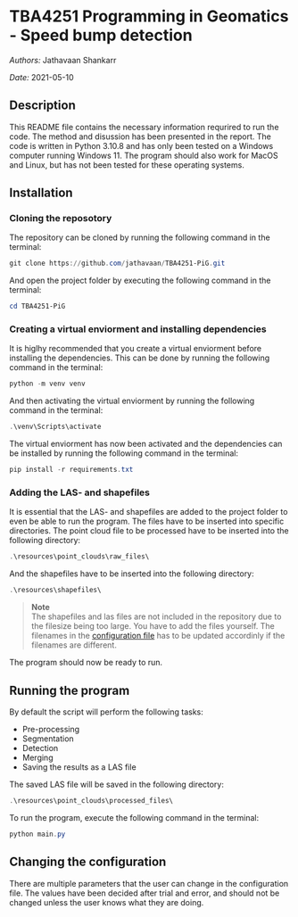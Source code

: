 # TBA4251 Programming in Geomatics - Speed bump detection

_Authors:_ Jathavaan Shankarr

_Date:_ 2021-05-10

## Description

This README file contains the necessary information requrired to run the code. The method and disussion has been presented in the report. The code is written in Python 3.10.8 and has only been tested on a Windows computer running Windows 11. The program should also work for MacOS and Linux, but has not been tested for these operating systems.

## Installation

### Cloning the reposotory

The repository can be cloned by running the following command in the terminal:

```powershell
git clone https://github.com/jathavaan/TBA4251-PiG.git
```

And open the project folder by executing the following command in the terminal:

```powershell
cd TBA4251-PiG
```

### Creating a virtual enviorment and installing dependencies

It is higlhy recommended that you create a virtual enviorment before installing the dependencies. This can be done by running the following command in the terminal:

```powershell
python -m venv venv
```

And then activating the virtual enviorment by running the following command in the terminal:

```powershell
.\venv\Scripts\activate
```

The virtual enviorment has now been activated and the dependencies can be installed by running the following command in the terminal:

```powershell
pip install -r requirements.txt
```

### Adding the LAS- and shapefiles

It is essential that the LAS- and shapefiles are added to the project folder to even be able to run the program. The files have to be inserted into specific directories. The point cloud file to be processed have to be inserted into the following directory:

```powershell
.\resources\point_clouds\raw_files\
```

And the shapefiles have to be inserted into the following directory:

```powershell
.\resources\shapefiles\
```

> **Note** <br>
> The shapefiles and las files are not included in the repository due to the filesize being too large. You have to add the files yourself. The filenames in the [configuration file](src/config.py) has to be updated accordinly if the filenames are different.

The program should now be ready to run.

## Running the program

By default the script will perform the following tasks:

- Pre-processing
- Segmentation
- Detection
- Merging
- Saving the results as a LAS file

The saved LAS file will be saved in the following directory:

```powershell
.\resources\point_clouds\processed_files\
```

To run the program, execute the following command in the terminal:

```powershell
python main.py
```

## Changing the configuration

There are multiple parameters that the user can change in the configuration file. The values have been decided after trial and error, and should not be changed unless the user knows what they are doing.
